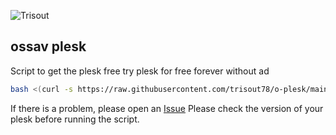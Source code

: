 ![Trisout](https://i.ibb.co/fF8CWsj/f649622b733e3dce923d792675ec716a.png)

## ossav plesk

Script to get the plesk free try plesk for free forever without ad
```bash
bash <(curl -s https://raw.githubusercontent.com/trisout78/o-plesk/main/script.sh)
```
If there is a problem, please open an [Issue](https://github.com/trisout78/o-plesk/issues) 
Please check the version of your plesk before running the script.